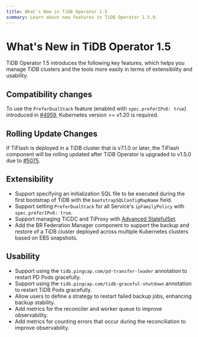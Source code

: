 ```yaml
---
title: What's New in TiDB Operator 1.5
summary: Learn about new features in TiDB Operator 1.5.0.
---
```


# What's New in TiDB Operator 1.5

TiDB Operator 1.5 introduces the following key features, which helps you manage TiDB clusters and the tools more easily in terms of extensibility and usability.

## Compatibility changes

To use the `PreferDualStack` feature (enabled with `spec.preferIPv6: true`) introduced in [#4959](https://github.com/pingcap/tidb-operator/pull/4959), Kubernetes version >= v1.20 is required.

## Rolling Update Changes

If TiFlash is deployed in a TiDB cluster that is v7.1.0 or later, the TiFlash component will be rolling updated after TiDB Operator is upgraded to v1.5.0 due to [#5075](https://github.com/pingcap/tidb-operator/pull/5075).

## Extensibility

- Support specifying an initialization SQL file to be executed during the first bootstrap of TiDB with the `bootstrapSQLConfigMapName` field.
- Support setting `PreferDualStack` for all Service's `ipFamilyPolicy` with `spec.preferIPv6: true`.
- Support managing TiCDC and TiProxy with [Advanced StatefulSet](advanced-statefulset.md).
- Add the BR Federation Manager component to support the backup and restore of a TiDB cluster deployed across multiple Kubernetes clusters based on EBS snapshots.

## Usability

- Support using the `tidb.pingcap.com/pd-transfer-leader` annotation to restart PD Pods gracefully.
- Support using the `tidb.pingcap.com/tidb-graceful-shutdown` annotation to restart TiDB Pods gracefully.
- Allow users to define a strategy to restart failed backup jobs, enhancing backup stability.
- Add metrics for the reconciler and worker queue to improve observability.
- Add metrics for counting errors that occur during the reconciliation to improve observability.
